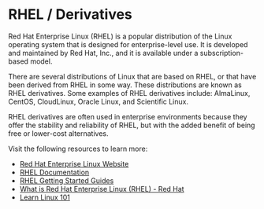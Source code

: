 # RHEL / Derivatives

Red Hat Enterprise Linux (RHEL) is a popular distribution of the Linux operating system that is designed for enterprise-level use. It is developed and maintained by Red Hat, Inc., and it is available under a subscription-based model.

There are several distributions of Linux that are based on RHEL, or that have been derived from RHEL in some way. These distributions are known as RHEL derivatives. Some examples of RHEL derivatives include: AlmaLinux, CentOS, CloudLinux, Oracle Linux, and Scientific Linux.

RHEL derivatives are often used in enterprise environments because they offer the stability and reliability of RHEL, but with the added benefit of being free or lower-cost alternatives.

Visit the following resources to learn more:

- [Red Hat Enterprise Linux Website](https://www.redhat.com/en/technologies/linux-platforms/enterprise-linux)
- [RHEL Documentation](https://access.redhat.com/documentation/en-us/red_hat_enterprise_linux/)
- [RHEL Getting Started Guides](https://www.redhat.com/en/technologies/linux-platforms/enterprise-linux/get-started)
- [What is Red Hat Enterprise Linux (RHEL) - Red Hat](https://www.redhat.com/en/topics/linux/what-is-rhel)
- [Learn Linux 101](https://developer.ibm.com/series/learn-linux-101/)